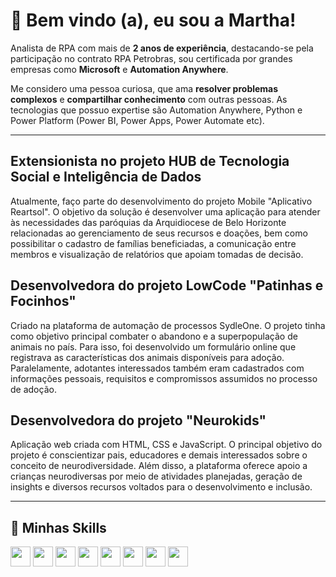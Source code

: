 # 👾 Bem vindo (a), eu sou a Martha!

Analista de RPA com mais de **2 anos de experiência**, destacando-se pela participação no contrato RPA Petrobras, sou certificada por grandes empresas como **Microsoft** e **Automation Anywhere**. 

Me considero uma pessoa curiosa, que ama **resolver problemas complexos** e **compartilhar conhecimento** com outras pessoas. As tecnologias que possuo expertise são Automation Anywhere, Python e Power Platform (Power BI, Power Apps, Power Automate etc).

---

## **Extensionista no projeto HUB de Tecnologia Social e Inteligência de Dados** 

Atualmente, faço parte do desenvolvimento do projeto Mobile "Aplicativo Reartsol". O objetivo da solução é desenvolver uma aplicação para atender às necessidades das paróquias da Arquidiocese de Belo Horizonte relacionadas ao gerenciamento de seus recursos e doações, bem como possibilitar o cadastro de famílias beneficiadas, a comunicação entre membros e visualização de relatórios que apoiam tomadas de decisão.

 ## **Desenvolvedora do projeto LowCode "Patinhas e Focinhos"** 
 
Criado na plataforma de automação de processos SydleOne. O projeto tinha como objetivo principal combater o abandono e a superpopulação de animais no país. Para isso, foi desenvolvido um formulário online que registrava as características dos animais disponíveis para adoção. Paralelamente, adotantes interessados também eram cadastrados com informações pessoais, requisitos e compromissos assumidos no processo de adoção. 

## **Desenvolvedora do projeto "Neurokids"** 

Aplicação web criada com HTML, CSS e JavaScript. O principal objetivo do projeto é conscientizar pais, educadores e demais interessados sobre o conceito de neurodiversidade. Além disso, a plataforma oferece apoio a crianças neurodiversas por meio de atividades planejadas, geração de insights e diversos recursos voltados para o desenvolvimento e inclusão.

---

## 🚀 Minhas Skills

<code><img height="32" src="https://github.com/user-attachments/assets/13ec235b-d50d-4eb5-8c43-50bde64be15d"/></code>
<code><img height="32" src="https://github.com/user-attachments/assets/287fe025-438b-44b8-8880-d21a7a9046da"/></code>
<code><img height="32" src="https://github.com/user-attachments/assets/dd74c160-9f45-4c6b-9ec8-0167dce47c46"/></code>
<code><img height="32" src="https://github.com/user-attachments/assets/5c6ee9f8-d891-4c22-aea9-13ad315afd94"/></code>
<code><img height="32" src="https://github.com/user-attachments/assets/734e682c-abf0-46e2-91f4-be87a1351602"/></code>
<code><img height="32" src="https://github.com/user-attachments/assets/93ef4fb1-589a-4b31-a7f4-7a30bb23db8c"/></code>
<code><img height="32" src="https://github.com/user-attachments/assets/1997b611-a850-4c57-8069-3ec523f70b9e"/></code>
<code><img height="32" src="https://github.com/user-attachments/assets/89e016b5-f228-4c3d-8dd0-b7cb553f70f1"/></code>
